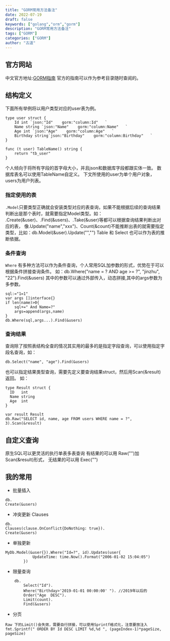 ```yaml
---
title: "GORM常用方法备注"
date: 2022-07-19
draft: false
keywords: ["golang","orm","gorm"]
description: "GORM常用方法备注"
tags: ["GORM"]
categories: ["GORM"]
author: "古道" 
---
```

## 官方网站
中文官方地址:[GORM指南](https://gorm.io/zh_CN/docs/index.html)
官方的指南可以作为参考目录随时查阅的。
## 结构定义
下面所有举例将以用户类型对应的user表为例。
```
type user struct {
	Id int `json:"Id"    gorm:"column:Id"   `
	Name string `json:"Name"    gorm:"column:Name"   `
	Age int `json:"Age"    gorm:"column:Age"   `
	Birthday string`json:"Birthday"    gorm:"column:Birthday"   `
}

func (t user) TableName() string {
	return "tb_user"
}
```
个人倾向于将所有字段的首字母大小，并且json和数据库字段都跟实体一致。
数据库表名可以使用TableName自定义。
下文所使用的user为单个用户对象，users为用户列表。
### 指定使用的表
`.Model`只要类型正确就会安装类型对应的表查询，如果不能根据后续的查询结果判断出是那个表时，就需要指定Model类型。如：
.Create(&user)、.Find(&users)、.Take(&user)等都可以根据查询结果判断出对应的表，
像.Update("name","xxx")、Count(&count)不能推断出表的就需要指定类型，比如：db.Model(&user).Update("","")
Table 和 Select 也可以作为表的推断依据。
### 条件查询
`Where` 有多种方法可以作为条件查询，个人常用SQL加参数的形式，优势在于可以根据条件拼接查询条件。
如：db.Where("name = ? AND age >= ?", "jinzhu", "22").Find(&users)
其中的参数可以通过外部传入，动态拼接,其中的args参数为多参数。

```
sql:="1=1"
var args []interface{}
if len(name)>0{
	sql+=" And Name=?"
	args=append(args,name)
}
db.Where(sql,args...).Find(&users)
```
### 查询结果
查询除了按照表结构全查的情况其实用的最多的是指定字段查询，可以使用指定字段名查询，如：
```
db.Select("name", "age").Find(&users)
```
也可以指定结果类型查询，需要先定义要查询结果struct，然后用Scan(&result)返回。
如：
```
type Result struct {
  ID   int
  Name string
  Age  int
}

var result Result
db.Raw("SELECT id, name, age FROM users WHERE name = ?", 3).Scan(&result)
```
## 自定义查询
原生SQL可以更灵活的执行单表多表查询
有结果的可以用 Raw("")加Scan(&result)形式，
无结果的可以用 Exec("")
## 我的常用
- 批量插入 
```
db.
Create(&users)
```
- 冲突更新 Clauses
```
db.
Clauses(clause.OnConflict{DoNothing: true}).
Create(&users)
```
- 单独更新 
```
MyDb.Model(&user{}).Where("Id=?", id).Updates(user{
			UpdateTime: time.Now().Format("2006-01-02 15:04:05")
		})
```
- 限量查询
```
	db.
		Select("Id").
		Where("Birthday>'2019-01-01 00:00:00' "). //2019年以后的
		Order("Age  DESC").
		Limit(count).
		Find(&users)
```
- 分页 
```
Raw 下的Limit()会失效，需要自行拼接，可以使用Sprintf格式化，注意要放注入
fmt.Sprintf(" ORDER BY Id DESC LIMIT %d,%d ", (pageIndex-1)*pageSize, pageSize)
```